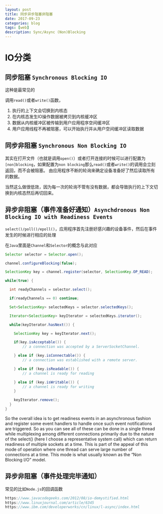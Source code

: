 ```yaml
---
layout: post
title: 同步异步阻塞非阻塞
date: 2017-09-23
categories: blog
tags: [web]
description: Sync/Async (Non)Blocking
---
```


# IO分类

## 同步阻塞 `Synchronous Blocking IO`

这种是最常见的

调用`read()`或者`write()`函数，

1. 执行的上下文会切换到内核态
2. 在内核态发生IO操作数据被拷贝到内核缓冲区
3. 数据从内核缓冲区被传输到用户应用程序空间缓冲区
4. 用户应用线程不再被阻塞，可以开始执行并从用户空间缓冲区读取数据

## 同步非阻塞 `Synchronous Non Blocking IO`

其实在打开文件（也就是调用`open()`）或者打开连接的时候可以进行配置为`[non]blocking`，如果配置为`non blocking`那么`read()`或者`write()`的调用会立刻返回，而不会被阻塞。
由应用程序不断的轮询来确定设备准备好了然后读取所有的数据。

当然这么做很低效，因为每一次的轮询不管有没有数据，都会导致执行的上下文切换到内核态然后再切回来。

## 异步非阻塞（事件准备好通知）`Asynchdronous Non Blocking IO with Readiness Events`

`select()/poll()/epoll()`，应用程序首先注册好感兴趣的设备事件，然后在事件发生的时候进行相应的处理

在`Java`里面是`Channel`和`Selector`的概念与此对应

```java
Selector selector = Selector.open();

channel.configureBlocking(false);

SelectionKey key = channel.register(selector, SelectionKey.OP_READ);

while(true) {

  int readyChannels = selector.select();

  if(readyChannels == 0) continue;

  Set<SelectionKey> selectedKeys = selector.selectedKeys();

  Iterator<SelectionKey> keyIterator = selectedKeys.iterator();

  while(keyIterator.hasNext()) {

    SelectionKey key = keyIterator.next();

    if(key.isAcceptable()) {
        // a connection was accepted by a ServerSocketChannel.

    } else if (key.isConnectable()) {
        // a connection was established with a remote server.

    } else if (key.isReadable()) {
        // a channel is ready for reading

    } else if (key.isWritable()) {
        // a channel is ready for writing
    }

    keyIterator.remove();
  }
}
```

So the overall idea is to get readiness events in an asynchronous fashion and register some event handlers to handle once such event notifications are triggered. So as you can see all of these can be done in a single  thread while multiplexing among different connections primarily due to the nature of the select() (here I  choose a representative system call) which can return readiness of multiple sockets at a time. This is part of the appeal of this mode of operation where one thread can serve large number of connections at a time. This
mode is what usually known as the “Non Blocking I/O” model.

## 异步非阻塞（事件处理完毕通知）

常见的比如`Node.js`的回调函数

```java
https://www.javacodegeeks.com/2012/08/io-demystified.html
https://www.linuxjournal.com/article/6345
https://www.ibm.com/developerworks/cn/linux/l-async/index.html
```
